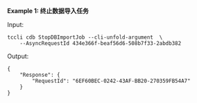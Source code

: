 **Example 1: 终止数据导入任务**



Input: 

```
tccli cdb StopDBImportJob --cli-unfold-argument  \
    --AsyncRequestId 434e366f-beaf56d6-508b7f33-2abdb382
```

Output: 
```
{
    "Response": {
        "RequestId": "6EF60BEC-0242-43AF-BB20-270359FB54A7"
    }
}
```

